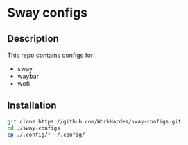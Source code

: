 # Sway configs

## Description

This repo contains configs for:

- sway
- waybar
- wofi

## Installation

```bash
git clone https://github.com/WorkHardes/sway-configs.git
cd ./sway-configs
cp ./.config/* ~/.config/
```
